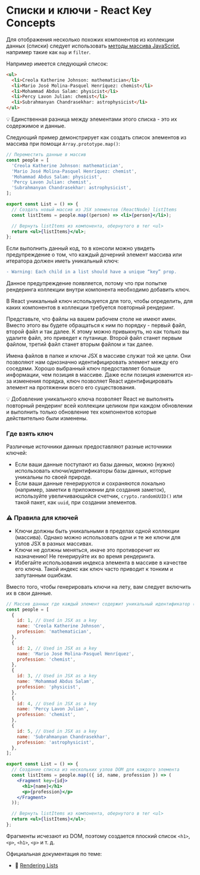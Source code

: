 # Списки и ключи - React Key Concepts

Для отображения несколько похожих компонентов из коллекции данных (списки) следует использовать [методы массива JavaScript](https://developer.mozilla.org/en-US/docs/Web/JavaScript/Reference/Global_Objects/Array), например такие как `map` и `filter`.

Например имеется следующий список:

```html
<ul>
  <li>Creola Katherine Johnson: mathematician</li>
  <li>Mario José Molina-Pasquel Henríquez: chemist</li>
  <li>Mohammad Abdus Salam: physicist</li>
  <li>Percy Lavon Julian: chemist</li>
  <li>Subrahmanyan Chandrasekhar: astrophysicist</li>
</ul>
```

💡 Единственная разница между элементами этого списка - это их содержимое и данные.

Следующий пример демонстрирует как создать список элементов из массива при помощи `Array.prototype.map()`:

```jsx
// Переместить данные в массив
const people = [
  'Creola Katherine Johnson: mathematician',
  'Mario José Molina-Pasquel Henríquez: chemist',
  'Mohammad Abdus Salam: physicist',
  'Percy Lavon Julian: chemist',
  'Subrahmanyan Chandrasekhar: astrophysicist',
];

export const List = () => {
  // Создать новый массив из JSX элементов (ReactNode) listItems
  const listItems = people.map((person) => <li>{person}</li>);

  // Вернуть listItems из компонента, обернутого в тег <ul>
  return <ul>{listItems}</ul>;
};
```

Если выполнить данный код, то в консоли можно увидеть предупреждение о том, что каждый дочерний элемент массива или итератора должен иметь уникальный ключ:

```diff
- Warning: Each child in a list should have a unique “key” prop.
```

Данное предупреждение появляется, потому что при попытке рендеринга коллекции внутри компонента необходимо добавить ключ.

В React уникальный ключ используется для того, чтобы определить, для каких компонентов в коллекции требуется повторный рендеринг.

Представьте, что файлы на вашем рабочем столе не имеют имен. Вместо этого вы будете обращаться к ним по порядку - первый файл, второй файл и так далее. К этому можно привыкнуть, но как только вы удалите файл, это приведет к путанице. Второй файл станет первым файлом, третий файл станет вторым файлом и так далее.

Имена файлов в папке и ключи JSX в массиве служат той же цели. Они позволяют нам однозначно идентифицировать элемент между его соседями. Хорошо выбранный ключ предоставляет больше информации, чем позиция в массиве. Даже если позиция изменится из-за изменения порядка, ключ позволяет React идентифицировать элемент на протяжении всего его существования.

💡 Добавление уникального ключа позволяет React не выполнять повторный рендеринг всей коллекции целиком при каждом обновлении и выполнить только обновление тех компонентов которые действительно были изменены.

### Где взять ключ

Различные источники данных предоставляют разные источники ключей:

- Если ваши данные поступают из базы данных, можно (нужно) использовать ключи/идентификаторы базы данных, которые уникальны по своей природе.
- Если ваши данные генерируются и сохраняются локально (например, заметки в приложении для создания заметок), используйте увеличивающийся счетчик, `crypto.randomUUID()` или такой пакет, как `uuid`, при создании элементов.

### ⚠️ Правила для ключей

- Ключи должны быть уникальными в пределах одной коллекции (массива). Однако можно использовать одни и те же ключи для узлов JSX в разных массивах.
- Ключи не должны меняться, иначе это противоречит их назначению! Не генерируйте их во время рендеринга.
- Избегайте использования индекса элемента в массиве в качестве его ключа. Такой индекс как ключ часто приводит к тонким и запутанным ошибкам.

Вместо того, чтобы генерировать ключи на лету, вам следует включить их в свои данные.

```jsx
// Массив данных где каждый элемент содержит уникальный идентификатор (id)
const people = [
  {
    id: 1, // Used in JSX as a key
    name: 'Creola Katherine Johnson',
    profession: 'mathematician',
  },
  {
    id: 2, // Used in JSX as a key
    name: 'Mario José Molina-Pasquel Henríquez',
    profession: 'chemist',
  },
  {
    id: 3, // Used in JSX as a key
    name: 'Mohammad Abdus Salam',
    profession: 'physicist',
  },
  {
    id: 4, // Used in JSX as a key
    name: 'Percy Lavon Julian',
    profession: 'chemist',
  },
  {
    id: 5, // Used in JSX as a key
    name: 'Subrahmanyan Chandrasekhar',
    profession: 'astrophysicist',
  },
];

export const List = () => {
  // Создание списка из нескольких узлов DOM для каждого элемента
  const listItems = people.map(({ id, name, profession }) => (
    <Fragment key={id}>
      <h1>{name}</h1>
      <p>{profession}</p>
    </Fragment>
  ));

  // Вернуть listItems из компонента, обернутого в тег <ul>
  return <ul>{listItems}</ul>;
};
```

Фрагменты исчезают из DOM, поэтому создается плоский список `<h1>`, `<p>`, `<h1>`, `<p>` и т. д.

Официальная документация по теме:

- 🔗 [Rendering Lists](https://react.dev/learn/rendering-lists)
